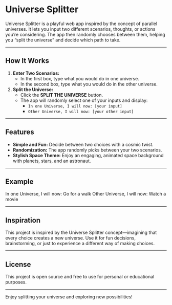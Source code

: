# Universe Splitter

Universe Splitter is a playful web app inspired by the concept of parallel universes. It lets you input two different scenarios, thoughts, or actions you’re considering. The app then randomly chooses between them, helping you “split the universe” and decide which path to take.

---

## How It Works

1. **Enter Two Scenarios:**
   - In the first box, type what you would do in one universe.
   - In the second box, type what you would do in the other universe.
2. **Split the Universe:**
   - Click the **SPLIT THE UNIVERSE** button.
   - The app will randomly select one of your inputs and display:
     - `In one Universe, I will now: [your input]`
     - `Other Universe, I will now: [your other input]`

---

## Features

- **Simple and Fun:** Decide between two choices with a cosmic twist.
- **Randomization:** The app randomly picks between your two scenarios.
- **Stylish Space Theme:** Enjoy an engaging, animated space background with planets, stars, and an astronaut.

---

## Example

In one Universe, I will now: Go for a walk
Other Universe, I will now: Watch a movie

---

## Inspiration

This project is inspired by the Universe Splitter concept—imagining that every choice creates a new universe. Use it for fun decisions, brainstorming, or just to experience a different way of making choices.

---

## License

This project is open source and free to use for personal or educational purposes.

---

Enjoy splitting your universe and exploring new possibilities!
